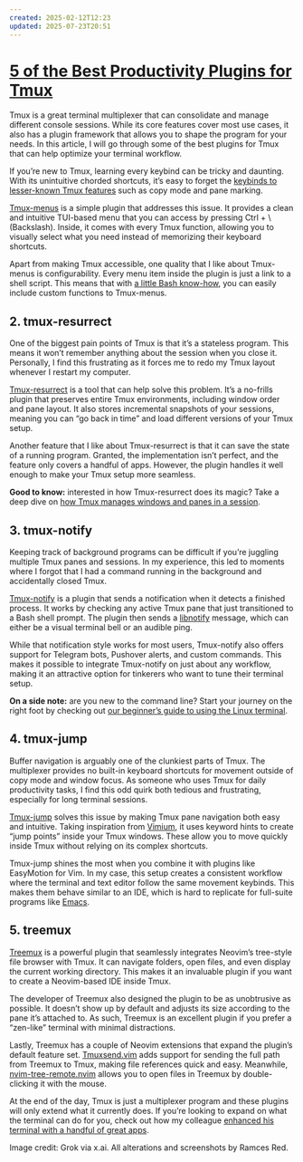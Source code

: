 ```yaml
---
created: 2025-02-12T12:23
updated: 2025-07-23T20:51
---
```

# [5 of the Best Productivity Plugins for Tmux](https://www.maketecheasier.com/best-productivity-plugins-for-tmux/)

Tmux is a great terminal multiplexer that can consolidate and manage different console sessions. While its core features cover most use cases, it also has a plugin framework that allows you to shape the program for your needs. In this article, I will go through some of the best plugins for Tmux that can help optimize your terminal workflow.

If you’re new to Tmux, learning every keybind can be tricky and daunting. With its unintuitive chorded shortcuts, it’s easy to forget the [keybinds to lesser-known Tmux features](https://www.maketecheasier.com/cheatsheet/tmux-keyboard-shortcuts/) such as copy mode and pane marking.

[Tmux-menus](https://github.com/jaclu/tmux-menus) is a simple plugin that addresses this issue. It provides a clean and intuitive TUI-based menu that you can access by pressing Ctrl + \\ (Backslash). Inside, it comes with every Tmux function, allowing you to visually select what you need instead of memorizing their keyboard shortcuts.

Apart from making Tmux accessible, one quality that I like about Tmux-menus is configurability. Every menu item inside the plugin is just a link to a shell script. This means that with [a little Bash know-how](https://www.maketecheasier.com/beginners-guide-scripting-linux/), you can easily include custom functions to Tmux-menus.

## 2\. tmux-resurrect

One of the biggest pain points of Tmux is that it’s a stateless program. This means it won’t remember anything about the session when you close it. Personally, I find this frustrating as it forces me to redo my Tmux layout whenever I restart my computer.

[Tmux-resurrect](https://github.com/tmux-plugins/tmux-resurrect) is a tool that can help solve this problem. It’s a no-frills plugin that preserves entire Tmux environments, including window order and pane layout. It also stores incremental snapshots of your sessions, meaning you can “go back in time” and load different versions of your Tmux setup.

Another feature that I like about Tmux-resurrect is that it can save the state of a running program. Granted, the implementation isn’t perfect, and the feature only covers a handful of apps. However, the plugin handles it well enough to make your Tmux setup more seamless.

**Good to know:** interested in how Tmux-resurrect does its magic? Take a deep dive on [how Tmux manages windows and panes in a session](https://www.maketecheasier.com/manage-restore-tmux-sessions-linux/).

## 3\. tmux-notify

Keeping track of background programs can be difficult if you’re juggling multiple Tmux panes and sessions. In my experience, this led to moments where I forgot that I had a command running in the background and accidentally closed Tmux.

[Tmux-notify](https://github.com/rickstaa/tmux-notify) is a plugin that sends a notification when it detects a finished process. It works by checking any active Tmux pane that just transitioned to a Bash shell prompt. The plugin then sends a [libnotify](https://www.maketecheasier.com/best-notify-send-alternatives-linux/) message, which can either be a visual terminal bell or an audible ping.

While that notification style works for most users, Tmux-notify also offers support for Telegram bots, Pushover alerts, and custom commands. This makes it possible to integrate Tmux-notify on just about any workflow, making it an attractive option for tinkerers who want to tune their terminal setup.

**On a side note:** are you new to the command line? Start your journey on the right foot by checking out [our beginner’s guide to using the Linux terminal](https://www.maketecheasier.com/beginners-guide-use-linux-terminal/).

## 4\. tmux-jump

Buffer navigation is arguably one of the clunkiest parts of Tmux. The multiplexer provides no built-in keyboard shortcuts for movement outside of copy mode and window focus. As someone who uses Tmux for daily productivity tasks, I find this odd quirk both tedious and frustrating, especially for long terminal sessions.

[Tmux-jump](https://github.com/schasse/tmux-jump) solves this issue by making Tmux pane navigation both easy and intuitive. Taking inspiration from [Vimium](https://www.maketecheasier.com/use-vim-shortcuts-navigate-web-browser/), it uses keyword hints to create “jump points” inside your Tmux windows. These allow you to move quickly inside Tmux without relying on its complex shortcuts.

Tmux-jump shines the most when you combine it with plugins like EasyMotion for Vim. In my case, this setup creates a consistent workflow where the terminal and text editor follow the same movement keybinds. This makes them behave similar to an IDE, which is hard to replicate for full-suite programs like [Emacs](https://www.maketecheasier.com/why-use-emacs-in-linux/).

## 5\. treemux

[Treemux](https://github.com/kiyoon/treemux) is a powerful plugin that seamlessly integrates Neovim’s tree-style file browser with Tmux. It can navigate folders, open files, and even display the current working directory. This makes it an invaluable plugin if you want to create a Neovim-based IDE inside Tmux.

The developer of Treemux also designed the plugin to be as unobtrusive as possible. It doesn’t show up by default and adjusts its size according to the pane it’s attached to. As such, Treemux is an excellent plugin if you prefer a “zen-like” terminal with minimal distractions.

Lastly, Treemux has a couple of Neovim extensions that expand the plugin’s default feature set. [Tmuxsend.vim](https://github.com/kiyoon/tmuxsend.vim) adds support for sending the full path from Treemux to Tmux, making file references quick and easy. Meanwhile, [nvim-tree-remote.nvim](https://github.com/kiyoon/nvim-tree-remote.nvim) allows you to open files in Treemux by double-clicking it with the mouse.

At the end of the day, Tmux is just a multiplexer program and these plugins will only extend what it currently does. If you’re looking to expand on what the terminal can do for you, check out how my colleague [enhanced his terminal with a handful of great apps](https://www.maketecheasier.com/linux-terminal-tools/).

Image credit: Grok via x.ai. All alterations and screenshots by Ramces Red.